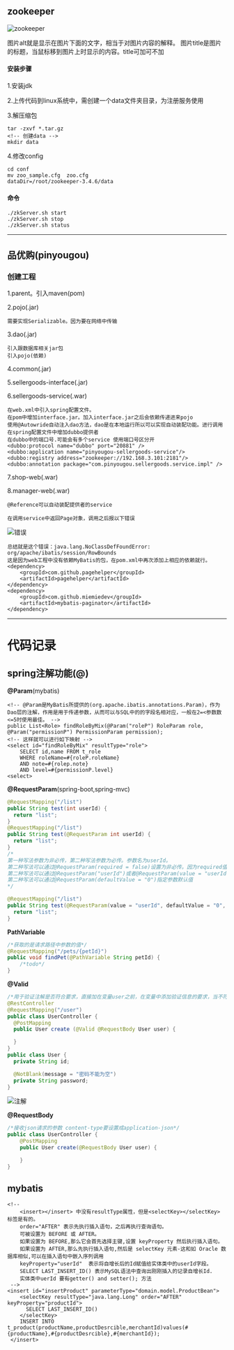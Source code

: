 ## zookeeper

![zookeeper](./screenshots/1383119-20180717001954161-165278124.png)

图片alt就是显示在图片下面的文字，相当于对图片内容的解释。
图片title是图片的标题，当鼠标移到图片上时显示的内容。title可加可不加

#### 安装步骤

1.安装jdk

2.上传代码到linux系统中，需创建一个data文件夹目录，为注册服务使用

3.解压缩包
```
tar -zxvf *.tar.gz
<!-- 创建data -->
mkdir data
```
4.修改config
```
cd conf
mv zoo_sample.cfg  zoo.cfg
dataDir=/root/zookeeper-3.4.6/data

```
#### 命令
```
./zkServer.sh start
./zkServer.sh stop
./zkServer.sh status
```
---

## 品优购(pinyougou)

### 创建工程
1.parent。引入maven(pom)

2.pojo(.jar)

	需要实现Serializable。因为要在网络中传输

3.dao(.jar)

	引入跟数据库相关jar包
	引入pojo(依赖)

4.common(.jar)

5.sellergoods-interface(.jar)

6.sellergoods-service(.war)

	在web.xml中引入spring配置文件。
	在pom中增加interface.jar。加入interface.jar之后会依赖传递进来pojo
	使用@Autowride自动注入dao方法，dao是在本地运行所以可以实现自动装配功能。进行调用
	在spring配置文件中增加dubbo提供者
	在dubbo中的端口号.可能会有多个service 使用端口号区分开
	<dubbo:protocol name="dubbo" port="20881" />
	<dubbo:application name="pinyougou-sellergoods-service"/>  
	<dubbo:registry address="zookeeper://192.168.3.101:2181"/>
	<dubbo:annotation package="com.pinyougou.sellergoods.service.impl" />

7.shop-web(.war)

8.manager-web(.war)

	@Reference可以自动装配提供者的service

	在调用service中返回Page对象，调用之后报以下错误

![错误](./screenshots/20190430101551.jpg)

	总结就是这个错误：java.lang.NoClassDefFoundError: org/apache/ibatis/session/RowBounds
	这是因为web工程中没有依赖MyBatis的包，在pom.xml中再次添加上相应的依赖就行。
	<dependency>
	    <groupId>com.github.pagehelper</groupId>
	    <artifactId>pagehelper</artifactId>	   
	</dependency>
	<dependency>
		<groupId>com.github.miemiedev</groupId>
		<artifactId>mybatis-paginator</artifactId>		
	</dependency>

---
# 代码记录

## spring注解功能(@)

**@Param**(mybatis)

```
<!-- @Param是MyBatis所提供的(org.apache.ibatis.annotations.Param)，作为Dao层的注解，作用是用于传递参数，从而可以与SQL中的的字段名相对应，一般在2=<参数数<=5时使用最佳。 -->
public List<Role> findRoleByMix(@Param("roleP") RoleParam role, @Param("permissionP") PermissionParam permission);
<!-- 这样就可以进行如下映射 -->
<select id="findRoleByMix" resultType="role">
    SELECT id,name FROM t_role
    WHERE roleName=#{roleP.roleName}
    AND note=#{rolep.note}
    AND level=#{permissionP.level}
<select>
```

**@RequestParam**(spring-boot,spring-mvc)

```java
@RequestMapping("/list")
public String test(int userId) {
  return "list";
}
@RequestMapping("/list")
public String test(@RequestParam int userId) {
  return "list";
}
/*
第一种写法参数为非必传，第二种写法参数为必传。参数名为userId。
第二种写法可以通过@RequestParam(required = false)设置为非必传。因为required值默认是true，所以默认必传。
第二种写法可以通过@RequestParam("userId")或者@RequestParam(value = "userId")指定参数名。
第二种写法可以通过@RequestParam(defaultValue = "0")指定参数默认值
*/

@RequestMapping("/list")
public String test(@RequestParam(value = "userId", defaultValue = "0", required = false) int userId) {
  return "list";
}
```

**PathVariable**

```java
/*获取的是请求路径中参数的值*/
@RequestMapping("/pets/{petId}")
public void findPet(@PathVariable String petId) {
	/*todo*/
}
```

**@Valid**

```java
/*用于验证注解是否符合要求，直接加在变量user之前，在变量中添加验证信息的要求，当不符合要求时就会在方法中返回message的错误提示信息。*/
@RestController
@RequestMapping("/user")
public class UserController {
  @PostMapping
  public User create (@Valid @RequestBody User user) {

  }
}
public class User {
  private String id;

  @NotBlank(message = "密码不能为空")
  private String password;
}
```
![注解](./screenshots/20190430085603.jpg)

**@RequestBody**
```java
/*接收json请求的参数 content-type要设置成application-json*/
public class UserController {
	@PostMapping
	public User create(@RequestBody User user) {

	}
}
```

## mybatis
```
<!--
    <insert></insert> 中没有resultType属性，但是<selectKey></selectKey> 标签是有的。
    order="AFTER" 表示先执行插入语句，之后再执行查询语句。
    可被设置为 BEFORE 或 AFTER。
    如果设置为 BEFORE,那么它会首先选择主键,设置 keyProperty 然后执行插入语句。
    如果设置为 AFTER,那么先执行插入语句,然后是 selectKey 元素-这和如 Oracle 数据库相似,可以在插入语句中嵌入序列调用
    keyProperty="userId"  表示将自增长后的Id赋值给实体类中的userId字段。
    SELECT LAST_INSERT_ID() 表示MySQL语法中查询出刚刚插入的记录自增长Id.
    实体类中uerId 要有getter() and setter(); 方法
 -->
<insert id="insertProduct" parameterType="domain.model.ProductBean">
    <selectKey resultType="java.lang.Long" order="AFTER" keyProperty="productId">
      SELECT LAST_INSERT_ID()
    </selectKey>
    INSERT INTO t_product(productName,productDesrcible,merchantId)values(#{productName},#{productDesrcible},#{merchantId});
 </insert>
```
